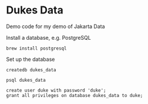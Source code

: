 # Dukes Data

Demo code for my demo of Jakarta Data


Install a database, e.g. PostgreSQL
```
brew install postgresql
```

Set up the database
```
createdb dukes_data

psql dukes_data

create user duke with password 'duke';
grant all privileges on database dukes_data to duke;

```
